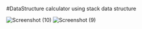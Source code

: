 #DataStructure calculator using stack data structure

![Screenshot (10)](https://user-images.githubusercontent.com/132188612/235342283-f64fc6f9-22e9-49ec-b5e0-6f07f7d15ef7.png)
![Screenshot (9)](https://user-images.githubusercontent.com/132188612/235342284-7cbe6c9b-3e70-49d1-87ce-bccc484b2d4a.png)

